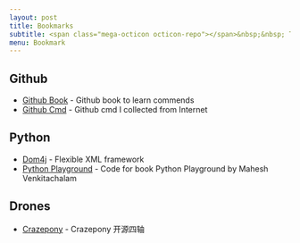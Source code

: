 ```yaml
---
layout: post
title: Bookmarks
subtitle: <span class="mega-octicon octicon-repo"></span>&nbsp;&nbsp; To mark useful libs - tools - books
menu: Bookmark
---
```

## Github
- [Github Book](https://github.com/ituring/first-pr) - Github book to learn commends
- [Github Cmd](https://github.com/Eacaen/learn_git_Ubantu/tree/master/learn_git_Ubantu) - Github cmd I collected from Internet


## Python
- [Dom4j](https://dom4j.github.io/) - Flexible XML framework
- [Python Playground](https://github.com/electronut/pp) - Code for book Python Playground by Mahesh Venkitachalam

## Drones
- [Crazepony](https://github.com/Crazepony) - Crazepony 开源四轴


